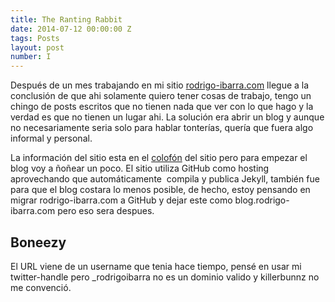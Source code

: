 ```yaml
---
title: The Ranting Rabbit
date: 2014-07-12 00:00:00 Z
tags: Posts
layout: post
number: I
---
```


Después de un mes trabajando en mi sitio [rodrigo-ibarra.com](http://rodrigo-ibarra.com) llegue a la conclusión de que ahi solamente quiero tener cosas de trabajo, tengo un chingo de posts escritos que no tienen nada que ver con lo que hago y la verdad es que no tienen un lugar ahi. La solución era abrir un blog y aunque no necesariamente seria solo para hablar tonterías, quería que fuera algo informal y personal.

<!-- excerpt -->

La información del sitio esta en el [colofón](/info/) del sitio pero para empezar el blog voy a ñoñear un poco. El sitio utiliza GitHub como hosting aprovechando que automáticamente  compila y publica Jekyll, también fue para que el blog costara lo menos posible, de hecho, estoy pensando en migrar rodrigo-ibarra.com a GitHub y dejar este como blog.rodrigo-ibarra.com pero eso sera despues.

## Boneezy
El URL viene de un username que tenia hace tiempo, pensé en usar mi twitter-handle pero _rodrigoibarra no es un dominio valido y killerbunnz no me convenció. 
